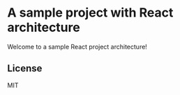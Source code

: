 # A sample project with React architecture

Welcome to a sample React project architecture!

## License

MIT

[gh-page]: http://btholt.github.io/complete-intro-to-react/
